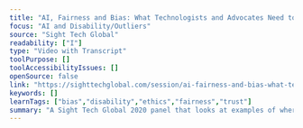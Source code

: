 ```yaml
---
title: "AI, Fairness and Bias: What Technologists and Advocates Need to Do to Ensure That AI Helps Instead of Harms People with Disabilities"
focus: "AI and Disability/Outliers"
source: "Sight Tech Global"
readability: ["I"]
type: "Video with Transcript"
toolPurpose: []
toolAccessibilityIssues: []
openSource: false
link: "https://sighttechglobal.com/session/ai-fairness-and-bias-what-technologists-and-advocates-need-to-do-to-ensure-that-ai-helps-instead-of-harms-people-with-disabilities/"
keywords: []
learnTags: ["bias","disability","ethics","fairness","trust"]
summary: "A Sight Tech Global 2020 panel that looks at examples of where AI technologies inject bias against people with disabilities and offers approaches to help address these issues from the ground up. "
---
```


